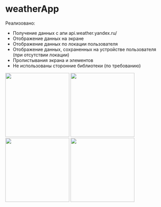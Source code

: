 # weatherApp

Реализовано:
 - Получение данных с апи api.weather.yandex.ru/
 - Отображение данных на экране
 - Отображение данных по локации пользователя
 - Отображение данных, сохраненных на устройстве пользователя (при отсутствии локации)
 - Пролистывания экрана и элементов
 - Не использованы сторонние библиотеки (по требованию)


<img src="https://i.imgur.com/X7uAdvn.png" width="200" />

<img src="https://i.imgur.com/elde0Cz.png" width="200" />

<img src="https://i.imgur.com/1klp4SJ.png" width="200" />

<img src="https://i.imgur.com/folNh9k.png" width="200" />

